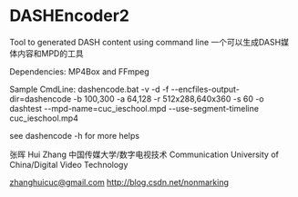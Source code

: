 # DASHEncoder2

Tool to generated DASH content using command line
一个可以生成DASH媒体内容和MPD的工具

Dependencies:
MP4Box and FFmpeg

Sample CmdLine:
dashencode.bat -v -d -f --encfiles-output-dir=dashencode -b 100,300 -a 64,128 -r 512x288,640x360 -s 60 -o dashtest --mpd-name=cuc_ieschool.mpd --use-segment-timeline cuc_ieschool.mp4

see dashencode -h for more helps

张晖
Hui Zhang
中国传媒大学/数字电视技术
Communication University of China/Digital Video Technology

zhanghuicuc@gmail.com
http://blog.csdn.net/nonmarking
